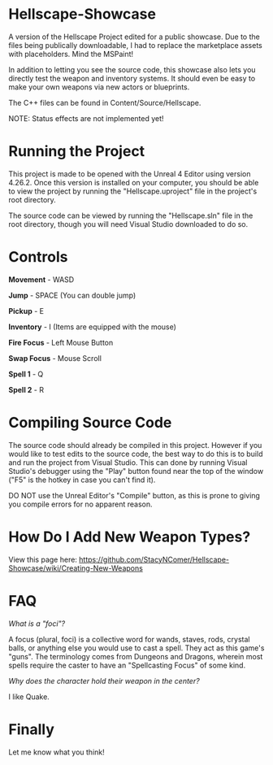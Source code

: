 # Hellscape-Showcase
A version of the Hellscape Project edited for a public showcase. Due to the files being publically downloadable, I had to replace the marketplace assets with placeholders. Mind the MSPaint!

In addition to letting you see the source code, this showcase also lets you directly test the weapon and inventory systems. It should even be easy to make your own weapons via new actors or blueprints.

The C++ files can be found in Content/Source/Hellscape.

NOTE: Status effects are not implemented yet!

# Running the Project
This project is made to be opened with the Unreal 4 Editor using version 4.26.2. Once this version is installed on your computer, you should be able to view the project by running the "Hellscape.uproject" file in the project's root directory.

The source code can be viewed by running the "Hellscape.sln" file in the root directory, though you will need Visual Studio downloaded to do so.

# Controls
**Movement**  - WASD

**Jump**       - SPACE (You can double jump)

**Pickup**     - E

**Inventory**  - I (Items are equipped with the mouse)

**Fire Focus** - Left Mouse Button

**Swap Focus** - Mouse Scroll

**Spell 1**    - Q

**Spell 2**    - R

# Compiling Source Code
The source code should already be compiled in this project. However if you would like to test edits to the source code, the best way to do this is to build and run the project from Visual Studio. This can done by running Visual Studio's debugger using the "Play" button found near the top of the window ("F5" is the hotkey in case you can't find it).

DO NOT use the Unreal Editor's "Compile" button, as this is prone to giving you compile errors for no apparent reason.

# How Do I Add New Weapon Types?

View this page here: https://github.com/StacyNComer/Hellscape-Showcase/wiki/Creating-New-Weapons

# FAQ
_What is a "foci"?_

A focus (plural, foci) is a collective word for wands, staves, rods, crystal balls, or anything else you would use to cast a spell. They act as this game's "guns". The terminology comes from Dungeons and Dragons, wherein most spells require the caster to have an "Spellcasting Focus" of some kind.

_Why does the character hold their weapon in the center?_

I like Quake.

# Finally
Let me know what you think!
